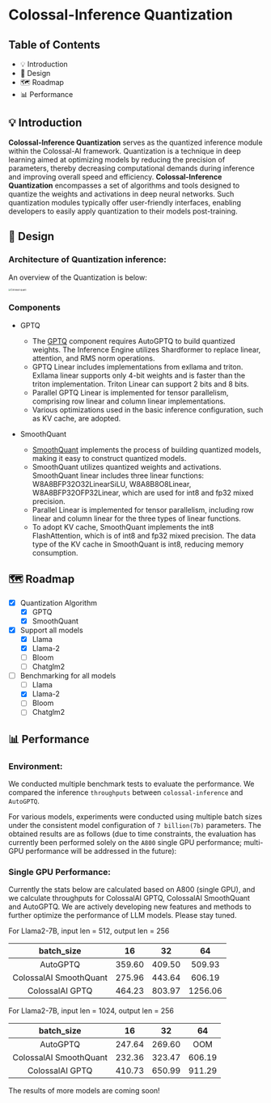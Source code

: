 # Colossal-Inference Quantization


## Table of Contents

- 💡 Introduction
- 🔗 Design
- 🗺 Roadmap
- 📊 Performance

## 💡 Introduction

**Colossal-Inference Quantization** serves as the quantized inference module within the Colossal-AI framework. Quantization is a technique in deep learning aimed at optimizing models by reducing the precision of parameters, thereby decreasing computational demands during inference and improving overall speed and efficiency.  **Colossal-Inference Quantization** encompasses a set of algorithms and tools designed to quantize the weights and activations in deep neural networks. Such quantization modules typically offer user-friendly interfaces, enabling developers to easily apply quantization to their models post-training.

## 🔗 Design


### Architecture of Quantization inference:

An overview of the Quantization is below:

<img src="https://raw.githubusercontent.com/hpcaitech/public_assets/main/colossalai/img/inference/quant-arch.png" alt="Colossal-quant" style="zoom:30%;" />



### Components
- GPTQ

    - The [GPTQ](https://arxiv.org/abs/2210.17323) component requires AutoGPTQ to build quantized weights. The Inference Engine utilizes Shardformer to replace linear, attention, and RMS norm operations.
    - GPTQ Linear includes implementations from exllama and triton. Exllama linear supports only 4-bit weights and is faster than the triton implementation. Triton Linear can support 2 bits and 8 bits.
    - Parallel GPTQ Linear is implemented for tensor parallelism, comprising row linear and column linear implementations.
    - Various optimizations used in the basic inference configuration, such as KV cache, are adopted.

- SmoothQuant

    - [SmoothQuant](https://arxiv.org/abs/2211.10438) implements the process of building quantized models, making it easy to construct quantized models.
    - SmoothQuant utilizes quantized weights and activations. SmoothQuant linear includes three linear functions: W8A8BFP32O32LinearSiLU, W8A8B8O8Linear, W8A8BFP32OFP32Linear, which are used for int8 and fp32 mixed precision.
    - Parallel Linear is implemented for tensor parallelism, including row linear and column linear for the three types of linear functions.
    - To adopt KV cache, SmoothQuant implements the int8 FlashAttention, which is of int8 and fp32 mixed precision. The data type of the KV cache in SmoothQuant is int8, reducing memory consumption.

## 🗺 Roadmap
- [x] Quantization Algorithm
    - [x] GPTQ
    - [x] SmoothQuant
- [x] Support all models
    - [x] Llama
    - [x] Llama-2
    - [ ] Bloom
    - [ ] Chatglm2
- [ ] Benchmarking for all models
    - [ ] Llama
    - [x] Llama-2
    - [ ] Bloom
    - [ ] Chatglm2

## 📊 Performance

### Environment:

We conducted multiple benchmark tests to evaluate the performance. We compared the inference `throughputs` between `colossal-inference` and `AutoGPTQ`.

For various models, experiments were conducted using multiple batch sizes under the consistent model configuration of `7 billion(7b)` parameters. The obtained results are as follows (due to time constraints, the evaluation has currently been performed solely on the `A800` single GPU performance; multi-GPU performance will be addressed in the future):

### Single GPU Performance:

Currently the stats below are calculated based on A800 (single GPU), and we calculate throughputs for ColossalAI GPTQ,  ColossalAI SmoothQuant and AutoGPTQ. We are actively developing new features and methods to further optimize the performance of LLM models. Please stay tuned.

For Llama2-7B, input len = 512, output len = 256

|  batch_size            |   16   |   32   |   64   |
| :--------------------: | :----: | :----: | :----: |
| AutoGPTQ               | 359.60 | 409.50 | 509.93 |
| ColossalAI SmoothQuant | 275.96 | 443.64 | 606.19 |
| ColossalAI GPTQ        | 464.23 | 803.97 | 1256.06 |

For Llama2-7B, input len = 1024, output len = 256

|  batch_size            |   16   |   32   |   64   |
| :--------------------: | :----: | :----: | :----: |
| AutoGPTQ               | 247.64 | 269.60 |   OOM  |
| ColossalAI SmoothQuant | 232.36 | 323.47 | 606.19 |
| ColossalAI GPTQ        | 410.73 | 650.99 | 911.29 |

The results of more models are coming soon!
